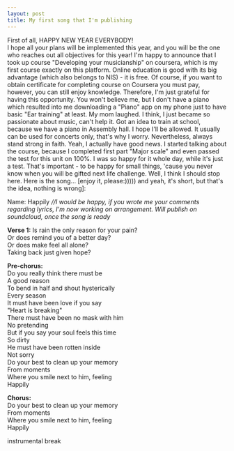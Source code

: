```yaml
---
layout: post
title: My first song that I'm publishing
---
```

First of all, HAPPY NEW YEAR EVERYBODY! <br>
I hope all your plans will be implemented this year, and you will be the one who reaches out all objectives for this year!
I'm happy to announce that I took up course "Developing your musicianship" on coursera, which is my first course exactly on this platform. 
Online education is good with its big advantage (which also belongs to NIS) - it is free. Of course, if you want to obtain certificate for completing
course on Coursera you must pay, however, you can still enjoy knowledge. Therefore, I'm just grateful for having this opportunity. You won't believe me,
but I don't have a piano which resulted into me downloading a "Piano" app on my phone just to have basic "Ear training" at least. My mom laughed. I think,
I just became so passionate about music, can't help it. Got an idea to train at school, because we have a piano in Assembly hall. I hope I'll be
allowed. It usually can be used for concerts only, that's why I worry. Nevertheless, always stand strong in faith. Yeah, I actually have good news.
I started talking about the course, because I completed first part "Major scale" and even passed the test for this unit on 100%. I was so happy
for it whole day, while it's just a test. That's important - to be happy for small things, 'cause you never know when you will be gifted next life challenge.
Well, I think I should stop here.
Here is the song... [enjoy it, please:))))) and yeah, it's short, but that's the idea, nothing is wrong]:

Name: Happily <i>//I would be happy, if you wrote me your comments regarding lyrics, I'm now working on arrangement. Will publish on soundcloud, once the song is ready</i>

<b>Verse 1:</b>
Is rain the only reason for your pain? <br>
Or does remind you of a better day? <br>
Or does make feel all alone? <br>
Taking back just given hope? <br>

<b>Pre-chorus:</b> <br>
Do you really think there must be <br>
A good reason <br>
To bend in half and shout hysterically <br>
Every season <br>
It must have been love if you say <br>
"Heart is breaking" <br>
There must have been no mask with him <br>
No pretending <br>
But if you say your soul feels this time <br>
So dirty <br>
He must have been rotten inside <br>
Not sorry <br>
Do your best to clean up your memory <br>
From moments <br>
Where you smile next to him, feeling <br>
Happily <br>

<b>Chorus:</b> <br>
Do your best to clean up your memory <br>
From moments <br>
Where you smile next to him, feeling <br>
Happily <br>

instrumental break

